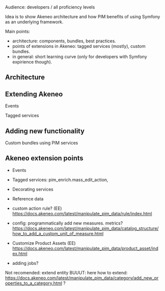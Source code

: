 Audience: developers / all proficiency levels 

Idea is to show Akeneo architecture and how PIM benefits of using Symfony as an underlying framework.

Main points:
* architecture: components, bundles, best practices.
* points of extensions in Akeneo: tagged services (mostly), custom bundles.
* in general: short learning curve (only for developers with Symfony expirience though).


## Architecture


## Extending Akeneo

Events

Tagged services


## Adding new functionality


Custom bundles using PIM services


## Akeneo extension points

* Events
* Tagged services: pim_enrich.mass_edit_action, 
* Decorating services
* Reference data
* custom action rule? (EE) https://docs.akeneo.com/latest/manipulate_pim_data/rule/index.html
* config: programmatically add new measures. metrics? https://docs.akeneo.com/latest/manipulate_pim_data/catalog_structure/how_to_add_a_custom_unit_of_measure.html
* Customize Product Assets (EE) https://docs.akeneo.com/latest/manipulate_pim_data/product_asset/index.html

* adding jobs?

Not recomended: extend entity
BUUUT: here how to extend: https://docs.akeneo.com/latest/manipulate_pim_data/category/add_new_properties_to_a_category.html
?


